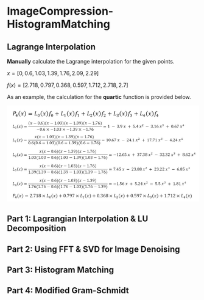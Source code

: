 # ImageCompression-HistogramMatching
## Lagrange Interpolation
**Manually** calculate the Lagrange interpolation for the given points.

$x = [0,0.6,1.03,1.39,1.76,2.09,2.29]$

$f(x) = [2.718,0.797,0.368,0.597,1.712,2.718,2.7]$

As an example, the calculation for the **quartic** function is provided below.

<img src="/readme_images/p4.jpg">

<h2> Part 1: Lagrangian Interpolation & LU Decomposition </h2>
<h2> Part 2: Using FFT & SVD for Image Denoising </h2>
<h2> Part 3: Histogram Matching </h2>
<h2> Part 4: Modified Gram-Schmidt </h2>
